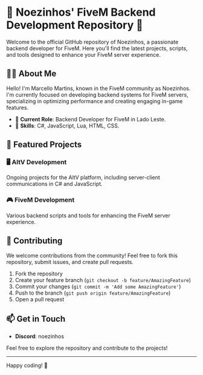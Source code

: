 # 🚀 Noezinhos' FiveM Backend Development Repository 🚀

Welcome to the official GitHub repository of Noezinhos, a passionate backend developer for FiveM. Here you'll find the latest projects, scripts, and tools designed to enhance your FiveM server experience.

## 👨‍💻 About Me

Hello! I'm Marcello Martins, known in the FiveM community as Noezinhos. I'm currently focused on developing backend systems for FiveM servers, specializing in optimizing performance and creating engaging in-game features.

- 🌟 **Current Role**: Backend Developer for FiveM in Lado Leste.
- 🔧 **Skills**: C#, JavaScript, Lua, HTML, CSS.

## 🌟 Featured Projects

### 🖥️ AltV Development
Ongoing projects for the AltV platform, including server-client communications in C# and JavaScript.

### 🎮 FiveM Development
Various backend scripts and tools for enhancing the FiveM server experience.

## 🤝 Contributing

We welcome contributions from the community! Feel free to fork this repository, submit issues, and create pull requests.

1. Fork the repository
2. Create your feature branch (`git checkout -b feature/AmazingFeature`)
3. Commit your changes (`git commit -m 'Add some AmazingFeature'`)
4. Push to the branch (`git push origin feature/AmazingFeature`)
5. Open a pull request

## 📫 Get in Touch

- **Discord**: noezinhos

Feel free to explore the repository and contribute to the projects!


---

Happy coding! 🎉
